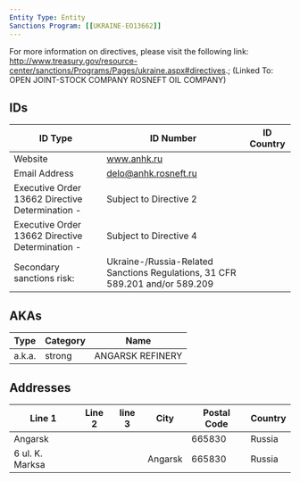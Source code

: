 ```yaml
---
Entity Type: Entity
Sanctions Program: [[UKRAINE-EO13662]]
---
```

For more information on directives, please visit the following link: http://www.treasury.gov/resource-center/sanctions/Programs/Pages/ukraine.aspx#directives.; (Linked To: OPEN JOINT-STOCK COMPANY ROSNEFT OIL COMPANY)

## IDs
| ID Type | ID Number | ID Country |
|---------|-----------|------------|
| Website | www.anhk.ru |  |
| Email Address | delo@anhk.rosneft.ru |  |
| Executive Order 13662 Directive Determination - | Subject to Directive 2 |  |
| Executive Order 13662 Directive Determination - | Subject to Directive 4 |  |
| Secondary sanctions risk: | Ukraine-/Russia-Related Sanctions Regulations, 31 CFR 589.201 and/or 589.209 |  |


## AKAs
| Type | Category | Name      | 
|------|----------|-----------|
| a.k.a. | strong | ANGARSK REFINERY |


## Addresses
| Line 1 | Line 2 | line 3 | City | Postal Code| Country | 
|--------|--------|--------|------|------------|---------|
| Angarsk |  |  |  | 665830 | Russia |
| 6 ul. K. Marksa |  |  | Angarsk | 665830 | Russia |

